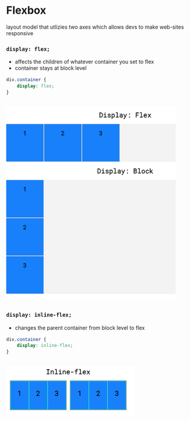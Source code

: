 # Flexbox

layout model that utlizies two axes which allows devs to make web-sites responsive

### `display: flex;`

- affects the children of whatever container you set to flex
- container stays at block level



```css
div.container {
    display: flex;
}
```

![Alt text](<Screenshot 2024-01-02 at 4.37.17 PM.png>)
---

### `display: inline-flex;`

- changes the parent container from block level to flex


```css
div.container {
    display: inline-flex;
}
```

![Alt text](<Screenshot 2024-01-02 at 4.44.07 PM.png>)
---


